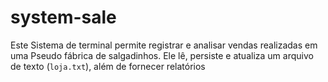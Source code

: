 # system-sale
Este Sistema de terminal  permite registrar e analisar vendas realizadas em uma Pseudo fábrica de salgadinhos. Ele lê, persiste e atualiza um arquivo de texto (`loja.txt`), além de fornecer relatórios
